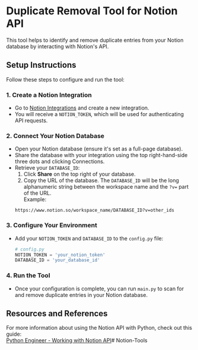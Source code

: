 # Duplicate Removal Tool for Notion API

This tool helps to identify and remove duplicate entries from your Notion database by interacting with Notion's API.

## Setup Instructions

Follow these steps to configure and run the tool:

### 1. Create a Notion Integration
   - Go to [Notion Integrations](https://www.notion.so/my-integrations) and create a new integration.
   - You will receive a `NOTION_TOKEN`, which will be used for authenticating API requests.

### 2. Connect Your Notion Database
   - Open your Notion database (ensure it's set as a full-page database).
   - Share the database with your integration using the top right-hand-side three dots and clicking Connections.
   - Retrieve your `DATABASE_ID`:
     1. Click **Share** on the top right of your database.
     2. Copy the URL of the database. The `DATABASE_ID` will be the long alphanumeric string between the workspace name and the `?v=` part of the URL.  
     Example:  
     ```
     https://www.notion.so/workspace_name/DATABASE_ID?v=other_ids
     ```

### 3. Configure Your Environment
   - Add your `NOTION_TOKEN` and `DATABASE_ID` to the `config.py` file:
     ```python
     # config.py
     NOTION_TOKEN = 'your_notion_token'
     DATABASE_ID = 'your_database_id'
     ```

### 4. Run the Tool
   - Once your configuration is complete, you can run ```main.py``` to scan for and remove duplicate entries in your Notion database.

## Resources and References
For more information about using the Notion API with Python, check out this guide:  
[Python Engineer - Working with Notion API](https://www.python-engineer.com/posts/notion-api-python/)# Notion-Tools
